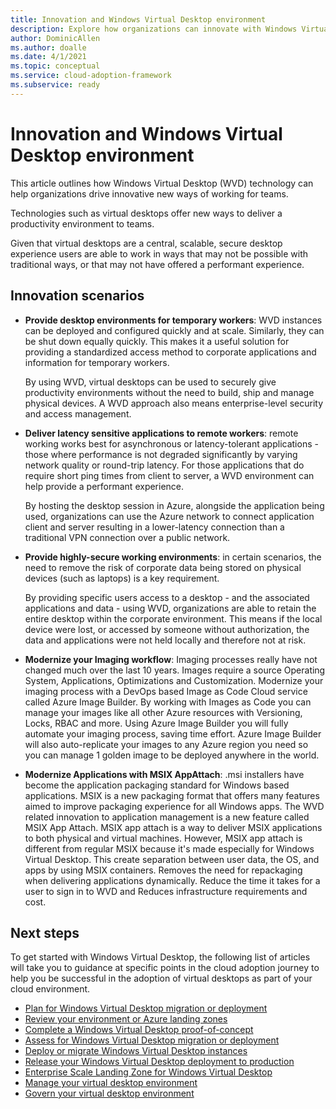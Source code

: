 ```yaml
---
title: Innovation and Windows Virtual Desktop environment
description: Explore how organizations can innovate with Windows Virtual Desktop
author: DominicAllen
ms.author: doalle
ms.date: 4/1/2021
ms.topic: conceptual
ms.service: cloud-adoption-framework
ms.subservice: ready
---
```


# Innovation and Windows Virtual Desktop environment

This article outlines how Windows Virtual Desktop (WVD) technology can help organizations drive innovative new ways of working for teams.

Technologies such as virtual desktops offer new ways to deliver a productivity environment to teams.

Given that virtual desktops are a central, scalable, secure desktop experience users are able to work in ways that may not be possible with traditional ways, or that may not have offered a performant experience.

## Innovation scenarios

- **Provide desktop environments for temporary workers**: WVD instances can be deployed and configured quickly and at scale. Similarly, they can be shut down equally quickly. This makes it a useful solution for providing a standardized access method to corporate applications and information for temporary workers.

    By using WVD, virtual desktops can be used to securely give productivity environments without the need to build, ship and manage physical devices. A WVD approach also means enterprise-level security and access management.

- **Deliver latency sensitive applications to remote workers**: remote working works best for asynchronous or latency-tolerant applications - those where performance is not degraded significantly by varying network quality or round-trip latency. For those applications that do require short ping times from client to server, a WVD environment can help provide a performant experience.

    By hosting the desktop session in Azure, alongside the application being used, organizations can use the Azure network to connect application client and server resulting in a lower-latency connection than a traditional VPN connection over a public network.

- **Provide highly-secure working environments**: in certain scenarios, the need to remove the risk of corporate data being stored on physical devices (such as laptops) is a key requirement.

    By providing specific users access to a desktop - and the associated applications and data - using WVD, organizations are able to retain the entire desktop within the corporate environment. This means if the local device were lost, or accessed by someone without authorization, the data and applications were not held locally and therefore not at risk.

- **Modernize your Imaging workflow**:  Imaging processes really have not changed much over the last 10 years. Images require a source Operating System, Applications, Optimizations and Customization. Modernize your imaging process with a DevOps based Image as Code Cloud service called Azure Image Builder. By working with Images as Code you can manage your images like all other Azure resources with Versioning, Locks, RBAC and more. Using Azure Image Builder you will fully automate your imaging process, saving time effort. Azure Image Builder will also auto-replicate your images to any Azure region you need so you can manage 1 golden image to be deployed anywhere in the world.  

- **Modernize Applications with MSIX AppAttach**:  .msi installers have become the application packaging standard for Windows based applications. MSIX is a new packaging format that offers many features aimed to improve packaging experience for all Windows apps. The WVD related innovation to application management is a new feature called MSIX App Attach. MSIX app attach is a way to deliver MSIX applications to both physical and virtual machines. However, MSIX app attach is different from regular MSIX because it's made especially for Windows Virtual Desktop. This create separation between user data, the OS, and apps by using MSIX containers. Removes the need for repackaging when delivering applications dynamically. Reduce the time it takes for a user to sign in to WVD and Reduces infrastructure requirements and cost.

## Next steps

To get started with Windows Virtual Desktop, the following list of articles will take you to guidance at specific points in the cloud adoption journey to help you be successful in the adoption of virtual desktops as part of your cloud environment.

- [Plan for Windows Virtual Desktop migration or deployment](./plan.md)
- [Review your environment or Azure landing zones](./ready.md)
- [Complete a Windows Virtual Desktop proof-of-concept](./proof-of-concept.md)
- [Assess for Windows Virtual Desktop migration or deployment](./migrate-assess.md)
- [Deploy or migrate Windows Virtual Desktop instances](./migrate-deploy.md)
- [Release your Windows Virtual Desktop deployment to production](./migrate-release.md)
- [Enterprise Scale Landing Zone for Windows Virtual Desktop](./enterprise-scale-landing-zone.md)
- [Manage your virtual desktop environment](./WVD-manage.md)
- [Govern your virtual desktop environment](./WVD-govern.md)